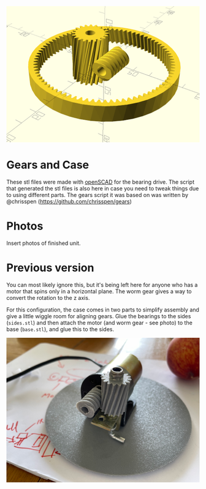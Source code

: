 ![Action Shot](/images/gears.png)

# Gears and Case

These stl files were made with [openSCAD](https://openscad.org/) for the bearing drive. The script that generated the stl files is also here in case you need to tweak things due to using different parts. The gears script it was based on was written by @chrisspen (https://github.com/chrisspen/gears)

# Photos

Insert photos of finished unit.


# Previous version

You can most likely ignore this, but it's being left here for anyone who has a motor that spins only in a horizontal plane. The worm gear gives a way to convert the rotation to the z axis.

For this configuration, the case comes in two parts to simplify assembly and give a little wiggle room for aligning gears. Glue the bearings to the sides (`sides.stl`) and then attach the motor (and worm gear - see photo) to the base (`base.stl`), and glue this to the sides.

![Action Shot](/images/motorworm.png)

